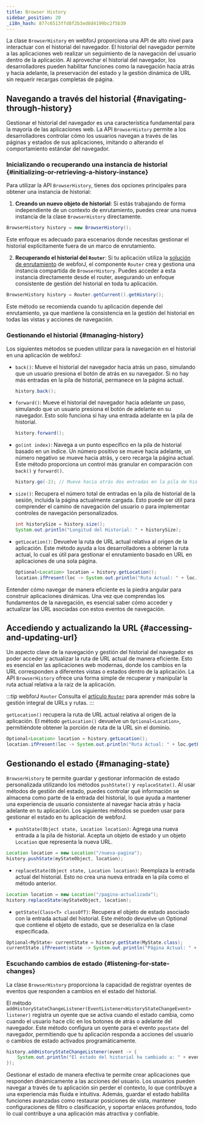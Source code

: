 ```yaml
---
title: Browser History
sidebar_position: 20
_i18n_hash: 877c6513ffd8f2b3ed8d4199bc2f5b39
---
```

<DocChip chip='since' label='24.12' />
<JavadocLink type="foundation" location="com/webforj/router/history/BrowserHistory" top='true'/>

La clase `BrowserHistory` en webforJ proporciona una API de alto nivel para interactuar con el historial del navegador. El historial del navegador permite a las aplicaciones web realizar un seguimiento de la navegación del usuario dentro de la aplicación. Al aprovechar el historial del navegador, los desarrolladores pueden habilitar funciones como la navegación hacia atrás y hacia adelante, la preservación del estado y la gestión dinámica de URL sin requerir recargas completas de página.

## Navegando a través del historial {#navigating-through-history}

Gestionar el historial del navegador es una característica fundamental para la mayoría de las aplicaciones web. La API `BrowserHistory` permite a los desarrolladores controlar cómo los usuarios navegan a través de las páginas y estados de sus aplicaciones, imitando o alterando el comportamiento estándar del navegador.

### Inicializando o recuperando una instancia de historial {#initializing-or-retrieving-a-history-instance}

Para utilizar la API `BrowserHistory`, tienes dos opciones principales para obtener una instancia de historial:

1) **Creando un nuevo objeto de historial**: Si estás trabajando de forma independiente de un contexto de enrutamiento, puedes crear una nueva instancia de la clase `BrowserHistory` directamente.

```java
BrowserHistory history = new BrowserHistory();
```
Este enfoque es adecuado para escenarios donde necesitas gestionar el historial explícitamente fuera de un marco de enrutamiento.

2) **Recuperando el historial del `Router`**: Si tu aplicación utiliza la [solución de enrutamiento](../routing/overview) de webforJ, el componente `Router` crea y gestiona una instancia compartida de `BrowserHistory`. Puedes acceder a esta instancia directamente desde el router, asegurando un enfoque consistente de gestión del historial en toda tu aplicación.

```java
BrowserHistory history = Router.getCurrent().getHistory();
```
Este método se recomienda cuando tu aplicación depende del enrutamiento, ya que mantiene la consistencia en la gestión del historial en todas las vistas y acciones de navegación.

### Gestionando el historial {#managing-history}
Los siguientes métodos se pueden utilizar para la navegación en el historial en una aplicación de webforJ:

- `back()`: Mueve el historial del navegador hacia atrás un paso, simulando que un usuario presiona el botón de atrás en su navegador. Si no hay más entradas en la pila de historial, permanece en la página actual.

  ```java
  history.back();
  ```

- `forward()`: Mueve el historial del navegador hacia adelante un paso, simulando que un usuario presiona el botón de adelante en su navegador. Esto solo funciona si hay una entrada adelante en la pila de historial.

  ```java
  history.forward();
  ```

- `go(int index)`: Navega a un punto específico en la pila de historial basado en un índice. Un número positivo se mueve hacia adelante, un número negativo se mueve hacia atrás, y cero recarga la página actual. Este método proporciona un control más granular en comparación con `back()` y `forward()`.

  ```java
  history.go(-2); // Mueve hacia atrás dos entradas en la pila de historial
  ```

- `size()`: Recupera el número total de entradas en la pila de historial de la sesión, incluida la página actualmente cargada. Esto puede ser útil para comprender el camino de navegación del usuario o para implementar controles de navegación personalizados.

  ```java
  int historySize = history.size();
  System.out.println("Longitud del Historial: " + historySize);
  ```

- `getLocation()`: Devuelve la ruta de URL actual relativa al origen de la aplicación. Este método ayuda a los desarrolladores a obtener la ruta actual, lo cual es útil para gestionar el enrutamiento basado en URL en aplicaciones de una sola página.

  ```java
  Optional<Location> location = history.getLocation();
  location.ifPresent(loc -> System.out.println("Ruta Actual: " + loc.getFullURI()));
  ```

Entender cómo navegar de manera eficiente es la piedra angular para construir aplicaciones dinámicas. Una vez que comprendas los fundamentos de la navegación, es esencial saber cómo acceder y actualizar las URL asociadas con estos eventos de navegación.

## Accediendo y actualizando la URL {#accessing-and-updating-url}

Un aspecto clave de la navegación y gestión del historial del navegador es poder acceder y actualizar la ruta de URL actual de manera eficiente. Esto es esencial en las aplicaciones web modernas, donde los cambios en la URL corresponden a diferentes vistas o estados dentro de la aplicación. La API `BrowserHistory` ofrece una forma simple de recuperar y manipular la ruta actual relativa a la raíz de la aplicación.

:::tip webforJ `Router`
Consulta el [artículo `Router`](../routing/overview) para aprender más sobre la gestión integral de URLs y rutas.
:::

`getLocation()` recupera la ruta de URL actual relativa al origen de la aplicación. El método `getLocation()` devuelve un `Optional<Location>`, permitiéndote obtener la porción de ruta de la URL sin el dominio.

```java
Optional<Location> location = history.getLocation();
location.ifPresent(loc -> System.out.println("Ruta Actual: " + loc.getFullURI()));
```

## Gestionando el estado {#managing-state}

`BrowserHistory` te permite guardar y gestionar información de estado personalizada utilizando los métodos `pushState()` y `replaceState()`. Al usar métodos de gestión del estado, puedes controlar qué información se almacena como parte de la entrada del historial, lo que ayuda a mantener una experiencia de usuario consistente al navegar hacia atrás y hacia adelante en tu aplicación. Los siguientes métodos se pueden usar para gestionar el estado en tu aplicación de webforJ.

- `pushState(Object state, Location location)`: Agrega una nueva entrada a la pila de historial. Acepta un objeto de estado y un objeto `Location` que representa la nueva URL.

```java
Location location = new Location("/nueva-pagina");
history.pushState(myStateObject, location);
```

- `replaceState(Object state, Location location)`: Reemplaza la entrada actual del historial. Esto no crea una nueva entrada en la pila como el método anterior.

```java
Location location = new Location("/pagina-actualizada");
history.replaceState(myStateObject, location);
```

- `getState(Class<T> classOfT)`: Recupera el objeto de estado asociado con la entrada actual del historial. Este método devuelve un Optional que contiene el objeto de estado, que se deserializa en la clase especificada.

```java
Optional<MyState> currentState = history.getState(MyState.class);
currentState.ifPresent(state -> System.out.println("Página Actual: " + state.getViewName()));
```

### Escuchando cambios de estado {#listening-for-state-changes}
La clase `BrowserHistory` proporciona la capacidad de registrar oyentes de eventos que responden a cambios en el estado del historial.

El método `addHistoryStateChangeListener(EventListener<HistoryStateChangeEvent> listener)` registra un oyente que se activa cuando el estado cambia, como cuando el usuario hace clic en los botones de atrás o adelante del navegador. Este método configura un oyente para el evento `popstate` del navegador, permitiendo que tu aplicación responda a acciones del usuario o cambios de estado activados programáticamente.

```java
history.addHistoryStateChangeListener(event -> {
    System.out.println("El estado del historial ha cambiado a: " + event.getLocation().getFullURI());
});
```

Gestionar el estado de manera efectiva te permite crear aplicaciones que responden dinámicamente a las acciones del usuario. Los usuarios pueden navegar a través de tu aplicación sin perder el contexto, lo que contribuye a una experiencia más fluida e intuitiva. Además, guardar el estado habilita funciones avanzadas como restaurar posiciones de vista, mantener configuraciones de filtro o clasificación, y soportar enlaces profundos, todo lo cual contribuye a una aplicación más atractiva y confiable.
